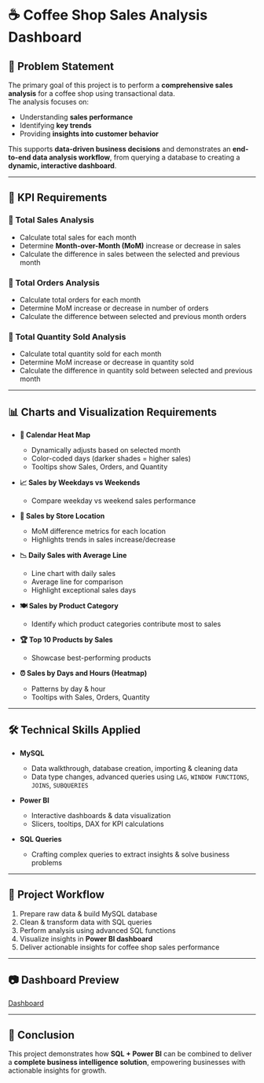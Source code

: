 # ☕ Coffee Shop Sales Analysis Dashboard

## 📌 Problem Statement
The primary goal of this project is to perform a **comprehensive sales analysis** for a coffee shop using transactional data.  
The analysis focuses on:  
- Understanding **sales performance**  
- Identifying **key trends**  
- Providing **insights into customer behavior**  

This supports **data-driven business decisions** and demonstrates an **end-to-end data analysis workflow**, from querying a database to creating a **dynamic, interactive dashboard**.

---

## 🎯 KPI Requirements

### 🔹 Total Sales Analysis
- Calculate total sales for each month  
- Determine **Month-over-Month (MoM)** increase or decrease in sales  
- Calculate the difference in sales between the selected and previous month  

### 🔹 Total Orders Analysis
- Calculate total orders for each month  
- Determine MoM increase or decrease in number of orders  
- Calculate the difference between selected and previous month orders  

### 🔹 Total Quantity Sold Analysis
- Calculate total quantity sold for each month  
- Determine MoM increase or decrease in quantity sold  
- Calculate the difference in quantity sold between selected and previous month  

---

## 📊 Charts and Visualization Requirements

- **📅 Calendar Heat Map**  
  - Dynamically adjusts based on selected month  
  - Color-coded days (darker shades = higher sales)  
  - Tooltips show Sales, Orders, and Quantity  

- **📈 Sales by Weekdays vs Weekends**  
  - Compare weekday vs weekend sales performance  

- **🏪 Sales by Store Location**  
  - MoM difference metrics for each location  
  - Highlights trends in sales increase/decrease  

- **📉 Daily Sales with Average Line**  
  - Line chart with daily sales  
  - Average line for comparison  
  - Highlight exceptional sales days  

- **🍽 Sales by Product Category**  
  - Identify which product categories contribute most to sales  

- **🏆 Top 10 Products by Sales**  
  - Showcase best-performing products  

- **⏰ Sales by Days and Hours (Heatmap)**  
  - Patterns by day & hour  
  - Tooltips with Sales, Orders, Quantity  

---

## 🛠 Technical Skills Applied

- **MySQL**  
  - Data walkthrough, database creation, importing & cleaning data  
  - Data type changes, advanced queries using `LAG`, `WINDOW FUNCTIONS`, `JOINS`, `SUBQUERIES`  

- **Power BI**  
  - Interactive dashboards & data visualization  
  - Slicers, tooltips, DAX for KPI calculations  

- **SQL Queries**  
  - Crafting complex queries to extract insights & solve business problems  

---

## 🚀 Project Workflow
1. Prepare raw data & build MySQL database  
2. Clean & transform data with SQL queries  
3. Perform analysis using advanced SQL functions  
4. Visualize insights in **Power BI dashboard**  
5. Deliver actionable insights for coffee shop sales performance  

---

## 📷 Dashboard Preview
[Dashboard](https://app.powerbi.com/groups/me/reports/eefc86a3-d0a9-447e-ab57-314b5a49dc64/723858547cd85fbc753b?experience=power-bi)

---

## 📌 Conclusion
This project demonstrates how **SQL + Power BI** can be combined to deliver a **complete business intelligence solution**, empowering businesses with actionable insights for growth.

